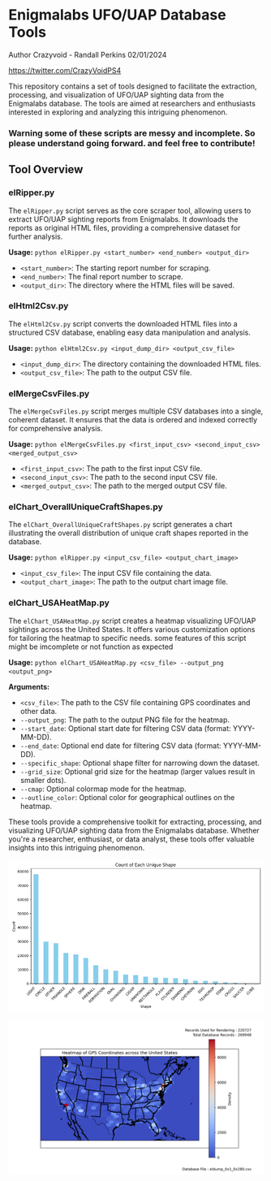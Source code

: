 # Enigmalabs UFO/UAP Database Tools

Author Crazyvoid - Randall Perkins 02/01/2024

https://twitter.com/CrazyVoidPS4

This repository contains a set of tools designed to facilitate the extraction, processing, and visualization of UFO/UAP sighting data from the Enigmalabs database. The tools are aimed at researchers and enthusiasts interested in exploring and analyzing this intriguing phenomenon.

### Warning some of these scripts are messy and incomplete. So please understand going forward. and feel free to contribute!

## Tool Overview

### elRipper.py
The `elRipper.py` script serves as the core scraper tool, allowing users to extract UFO/UAP sighting reports from Enigmalabs. It downloads the reports as original HTML files, providing a comprehensive dataset for further analysis.

**Usage:** `python elRipper.py <start_number> <end_number> <output_dir>`

- `<start_number>`: The starting report number for scraping.
- `<end_number>`: The final report number to scrape.
- `<output_dir>`: The directory where the HTML files will be saved.

### elHtml2Csv.py
The `elHtml2Csv.py` script converts the downloaded HTML files into a structured CSV database, enabling easy data manipulation and analysis.

**Usage:** `python elHtml2Csv.py <input_dump_dir> <output_csv_file>`

- `<input_dump_dir>`: The directory containing the downloaded HTML files.
- `<output_csv_file>`: The path to the output CSV file.

### elMergeCsvFiles.py
The `elMergeCsvFiles.py` script merges multiple CSV databases into a single, coherent dataset. It ensures that the data is ordered and indexed correctly for comprehensive analysis.

**Usage:** `python elMergeCsvFiles.py <first_input_csv> <second_input_csv> <merged_output_csv>`

- `<first_input_csv>`: The path to the first input CSV file.
- `<second_input_csv>`: The path to the second input CSV file.
- `<merged_output_csv>`: The path to the merged output CSV file.

### elChart_OverallUniqueCraftShapes.py
The `elChart_OverallUniqueCraftShapes.py` script generates a chart illustrating the overall distribution of unique craft shapes reported in the database.

**Usage:** `python elRipper.py <input_csv_file> <output_chart_image>`

- `<input_csv_file>`: The input CSV file containing the data.
- `<output_chart_image>`: The path to the output chart image file.

### elChart_USAHeatMap.py
The `elChart_USAHeatMap.py` script creates a heatmap visualizing UFO/UAP sightings across the United States. It offers various customization options for tailoring the heatmap to specific needs.
some features of this script might be imcomplete or not function as expected

**Usage:** `python elChart_USAHeatMap.py <csv_file> --output_png <output_png>`

**Arguments:**
- `<csv_file>`: The path to the CSV file containing GPS coordinates and other data.
- `--output_png`: The path to the output PNG file for the heatmap.
- `--start_date`: Optional start date for filtering CSV data (format: YYYY-MM-DD).
- `--end_date`: Optional end date for filtering CSV data (format: YYYY-MM-DD).
- `--specific_shape`: Optional shape filter for narrowing down the dataset.
- `--grid_size`: Optional grid size for the heatmap (larger values result in smaller dots).
- `--cmap`: Optional colormap mode for the heatmap.
- `--outline_color`: Optional color for geographical outlines on the heatmap.

These tools provide a comprehensive toolkit for extracting, processing, and visualizing UFO/UAP sighting data from the Enigmalabs database. Whether you're a researcher, enthusiast, or data analyst, these tools offer valuable insights into this intriguing phenomenon.

![Unique Shapes](data/output.png)

![USA Heat Map](data/heatmap_on_us_map.png)
